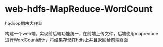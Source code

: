 # web-hdfs-MapReduce-WordCount
hadoop期末大作业

构建一个web端，实现前后端功能统一，在前端上传文件，后端使用mapreduce进行WordCount统计，将结果存储在hdfs上并且返回给前端页面
